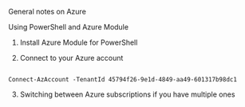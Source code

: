 General notes on Azure

Using PowerShell and Azure Module

1. Install Azure Module for PowerShell

2. Connect to your Azure account
```

Connect-AzAccount -TenantId 45794f26-9e1d-4849-aa49-601317b98dc1

```
3. Switching between Azure subscriptions if you have multiple ones
